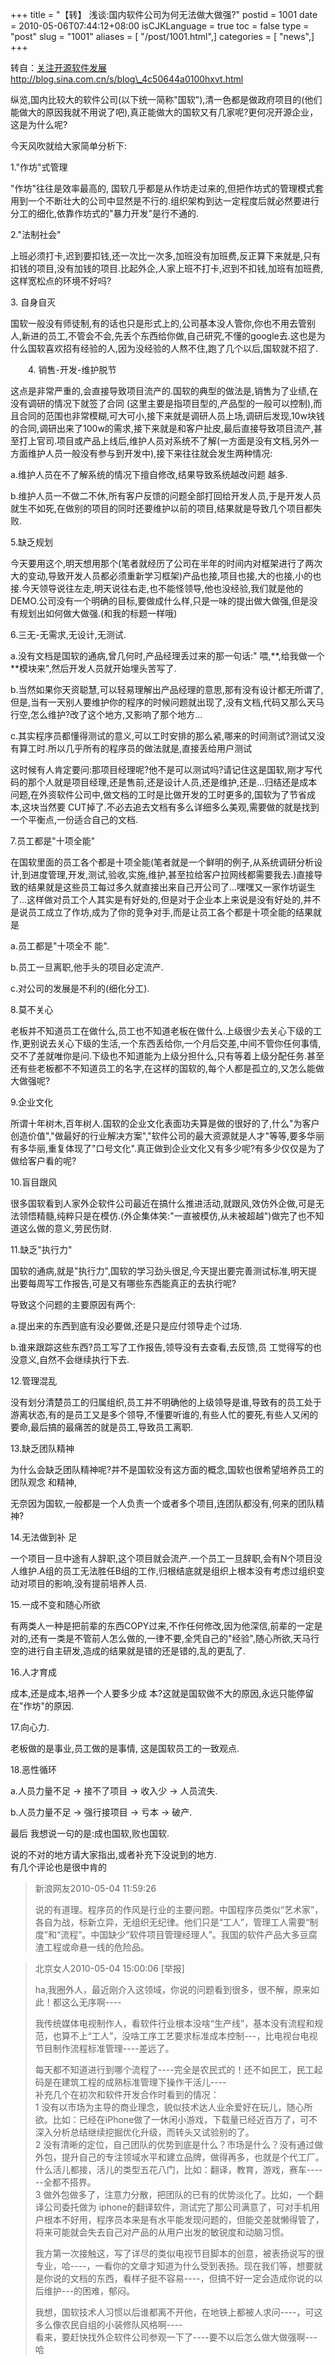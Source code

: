 +++
title = "【转】 浅谈:国内软件公司为何无法做大做强?"
postid = 1001
date = 2010-05-06T07:44:12+08:00
isCJKLanguage = true
toc = false
type = "post"
slug = "1001"
aliases = [ "/post/1001.html",]
categories = [ "news",]
+++


转自：[关注开源软件发展](http://blog.sina.com.cn/sanool)
http://blog.sina.com.cn/s/blog\_4c50644a0100hxvt.html

纵览,国内比较大的软件公司(以下统一简称"国软"),清一色都是做政府项目的(他们能做大的原因我就不用说了吧),真正能做大的国软又有几家呢?更何况开源企业，这是为什么呢?

今天风吹就给大家简单分析下:

1."作坊"式管理

"作坊"往往是效率最高的,
国软几乎都是从作坊走过来的,但把作坊式的管理模式套用到一个不断壮大的公司中显然是不行的.组织架构到达一定程度后就必然要进行分工的细化,依靠作坊式的"暴力开发"是行不通的.

2."法制社会"

上班必须打卡,迟到要扣钱,还一次比一次多,加班没有加班费,反正算下来就是,只有扣钱的项目,没有加钱的项目.比起外企,人家上班不打卡,迟到不扣钱,加班有加班费,这样宽松点的环境不好吗?

3\. 自身自灭

国软一般没有师徒制,有的话也只是形式上的,公司基本没人管你,你也不用去管别人,新进的员工,不管会不会,先丢个东西给你做,自己研究,不懂的google去.这也是为什么国软喜欢招有经验的人,因为没经验的人熬不住,跑了几个以后,国软就不招了.  
<!--more-->  
　　4. 销售-开发-维护脱节

这点是非常严重的,会直接导致项目流产的.国软的典型的做法是,销售为了业绩,在没有调研的情况下就签了合同
(这里主要是指项目型的,产品型的一般可以控制),而且合同的范围也非常模糊,可大可小,接下来就是调研人员上场,调研后发现,10w块钱的合同,调研出来了100w的需求,接下来就是和客户扯皮,最后直接导致项目流产,甚至打上官司.项目或产品上线后,维护人员对系统不了解(一方面是没有文档,另外一方面维护人员一般没有参与到开发中),接下来往往就会发生两种情况:

a.维护人员在不了解系统的情况下擅自修改,结果导致系统越改问题 越多.

b.维护人员一不做二不休,所有客户反馈的问题全部打回给开发人员,于是开发人员就生不如死,在做别的项目的同时还要维护以前的项目,结果就是导致几个项目都失败.

5.缺乏规划

今天要用这个,明天想用那个(笔者就经历了公司在半年的时间内对框架进行了两次大的变动,导致开发人员都必须重新学习框架)产品也接,项目也接,大的也接,小的也接.今天领导说往左走,明天说往右走,也不能怪领导,他也没经验,我们就是他的DEMO.公司没有一个明确的目标,要做成什么样,只是一味的提出做大做强,但是没有规划出如何做大做强.(和我的标题一样哦)

6.三无-无需求,无设计,无测试.

a.没有文档是国软的通病,曾几何时,产品经理丢过来的那一句话:"
喂,\*\*,给我做一个\*\*模块来",然后开发人员就开始埋头苦写了.

b.当然如果你天资聪慧,可以轻易理解出产品经理的意思,那有没有设计都无所谓了,但是,当有一天别人要维护你的程序的时候问题就出现了,没有文档,代码又那么天马行空,怎么维护?改了这个地方,又影响了那个地方...

c.其实程序员都懂得测试的意义,可以工时安排的那么紧,哪来的时间测试?测试又没有算工时.所以几乎所有的程序员的做法就是,直接丢给用户测试

这时候有人肯定要问:那项目经理呢?他不是可以测试吗?请记住这是国软,刚才写代码的那个人就是项目经理,还是售前,还是设计人员,还是维护,还是...归结还是成本问题,在外资软件公司中,做文档的工时是比做开发的工时更多的,国软为了节省成本,这块当然要
CUT掉了.不必去追去文档有多么详细多么美观,需要做的就是找到一个平衡点,一份适合自己的文档.

7.员工都是"十项全能"

在国软里面的员工各个都是十项全能(笔者就是一个鲜明的例子,从系统调研分析设计,到进度管理,开发,测试,验收,实施,维护,甚至拉给客户拉网线都需要我去.)直接导致的结果就是这些员工每过多久就直接出来自己开公司了...嘿嘿又一家作坊诞生了...这样做对员工个人其实是有好处的,但是对于企业本上来说是没有好处的,并不是说员工成立了作坊,成为了你的竞争对手,而是让员工各个都是十项全能的结果就是

a.员工都是"十项全不 能".

b.员工一旦离职,他手头的项目必定流产.

c.对公司的发展是不利的(细化分工).

8.莫不关心

老板并不知道员工在做什么,员工也不知道老板在做什么.上级很少去关心下级的工作,更别说去关心下级的生活,一个东西丢给你,一个月后交差,中间不管你任何事情,交不了差就唯你是问.下级也不知道能为上级分担什么,只有等着上级分配任务.甚至还有些老板都不不知道员工的名字,在这样的国软的,每个人都是孤立的,又怎么能做大做强呢?

9.企业文化

所谓十年树木,百年树人.国软的企业文化表面功夫算是做的很好的了,什么"为客户创造价值","做最好的行业解决方案","软件公司的最大资源就是人才"等等,要多华丽有多华丽,重复体现了"口号文化".真正做到企业文化又有多少呢?有多少仅仅是为了做给客户看的呢?

10.盲目跟风

很多国软看到人家外企软件公司最近在搞什么推进活动,就跟风,效仿外企做,可是无法领悟精髓,纯粹只是在模仿.(外企集体笑:"一直被模仿,从未被超越")做完了也不知道这么做的意义,劳民伤财.

11.缺乏"执行力"

国软的通病,就是"执行力",国软的学习劲头很足,今天提出要完善测试标准,明天提出要每周写工作报告,可是又有哪些东西能真正的去执行呢?

导致这个问题的主要原因有两个:

a.提出来的东西到底有没必要做,还是只是应付领导走个过场.

b.谁来跟踪这些东西?员工写了工作报告,领导没有去查看,去反馈,员
工觉得写的也没意义,自然不会继续执行下去.

12.管理混乱

没有划分清楚员工的归属组织,员工并不明确他的上级领导是谁,导致有的员工处于游离状态,有的是员工又是多个领导,不懂要听谁的,有些人忙的要死,有些人又闲的要命,最后搞的最痛苦的就是员工,导致员工离职.

13.缺乏团队精神

为什么会缺乏团队精神呢?并不是国软没有这方面的概念,国软也很希望培养员工的团队观念
和精神,

无奈因为国软,一般都是一个人负责一个或者多个项目,连团队都没有,何来的团队精神?

14.无法做到补 足

一个项目一旦中途有人辞职,这个项目就会流产.一个员工一旦辞职,会有N个项目没人维护.A组的员工无法胜任B组的工作,归根结底就是组织上根本没有考虑过组织变动对项目的影响,没有提前培养人员.

15.一成不变和随心所欲

有两类人一种是把前辈的东西COPY过来,不作任何修改,因为他深信,前辈的一定是对的,还有一类是不管前人怎么做的,一律不要,全凭自己的"经验",随心所欲,天马行空的进行自主研发,造成的结果就是错的还是错的,乱的更乱了.

16.人才育成

成本,还是成本,培养一个人要多少成
本?这就是国软做不大的原因,永远只能停留在"作坊"的原因.

17.向心力.

老板做的是事业,员工做的是事情, 这是国软员工的一致观点.

18.恶性循环

a.人员力量不足 -\> 接不了项目 -\> 收入少 -\> 人员流失.

b.人员力量不足 -\> 强行接项目 -\> 亏本 -\> 破产.

最后 我想说一句的是:成也国软,败也国软.

说的不对的地方请大家指出,或者补充下没说到的地方.  
有几个评论也是很中肯的

> 新浪网友2010-05-04 11:59:26  
>
> 说的有道理。程序员的作风是行业的主要问题。中国程序员类似“艺术家”，各自为战，标新立异，无组织无纪律。他们只是“工人”，管理工人需要“制度”和“流程”。中国缺少“软件项目管理经理人”。我国的软件产品大多豆腐渣工程或命悬一线的危险品。

> 北京女人2010-05-04 15:00:06 [举报]  
>
> ha,我圈外人，最近刚介入这领域，你说的问题看到很多，很不解，原来如此！都这么无序啊----  
>
> 我传统媒体电视制作人，看软件行业根本没啥“生产线”，基本没有流程和规范，也算不上“工人”，没啥工序工艺要求标准成本控制---，比电视台电视节目制作流程标准管理----差远了。  
>
> 每天都不知道进行到哪个流程了----完全是农民式的！还不如民工，民工起码是在建筑工程的成熟标准管理下操作干活儿----  
>  补充几个在初次和软件开发合作时看到的情况：  
>  1
> 没有以市场为主导的商业理念，貌似技术达人业余爱好在玩儿，随心所欲。比如：已经在iPhone做了一休闲小游戏，下载量已经近百万了，可不深入分析总结继续挖掘优化升级，而转头又试验别的了。  
>  2
> 没有清晰的定位，自己团队的优势到底是什么？市场是什么？没有通过做外包，提升自己的专注领域水平和建立品牌，做得再多，也就是个代工厂。什么活儿都接，活儿的类型五花八门，比如：翻译，教育，游戏，赛车------全都不搭界。  
>  3
> 做外包做多了，注意力分散，把团队的已有的优势淡化了。比如，一个翻译公司委托做为
> iphone的翻译软件，测试完了那公司满意了，可对手机用户根本不好用，程序员本来是有水平能发现问题的，但能交差就懒得管了，将来可能就会失去自己对产品的从用户出发的敏锐度和动脑习惯。  
>
> 我方第一次接触这，写了详尽的类似电视节目脚本的创意，被表扬说写的很专业，哈----，一看你的文章才知道为什么受到表扬。现在我们等，想要就是你说的文档的东西，看样子挺不容易----，但搞不好一定会造成你说的以后维护---的困难，郁闷。  
>
> 我想，国软技术人习惯以后谁都离不开他，在地铁上都被人求问----，可这多么像农民自组的小装修队风格啊----  
>  看来，要赶快找外企软件公司参观一下了----要不以后怎么做大做强啊---哈


